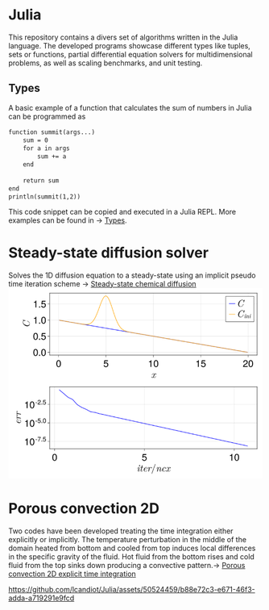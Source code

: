 # Julia

This repository contains a divers set of algorithms written in the Julia language.
The developed programs showcase different types like tuples, sets or functions, partial differential equation solvers for multidimensional problems, as well as scaling benchmarks, and unit testing.

## Types
A basic example of a function that calculates the sum of numbers in Julia can be programmed as
```
function summit(args...)
    sum = 0
    for a in args
        sum += a 
    end

    return sum
end
println(summit(1,2))
```
This code snippet can be copied and executed in a Julia REPL. More examples can be found in -> [Types](BasicScripts/types).



# Steady-state diffusion solver

Solves the 1D diffusion equation to a steady-state using an implicit pseudo time iteration scheme ->
[Steady-state chemical diffusion](BasicScripts/ETHZ_MasterClass_SolvingPDEsInParallelOnGPUs/lecture3/FD_1D_implicitEllipticDiffusion_parametric.jl)
![Alt text](BasicScripts/ETHZ_MasterClass_SolvingPDEsInParallelOnGPUs/lecture3/png/steadyStateDiffusion_implicit_1D.png?raw=true)

# Porous convection 2D
Two codes have been developed treating the time integration either explicitly or implicitly. The temperature perturbation in the middle of the domain heated from bottom and cooled from top induces local differences in the specific gravity of the fluid. Hot fluid from the bottom rises and cold fluid from the top sinks down producing a convective pattern.-> [Porous convection 2D explicit time integration](BasicScripts/ETHZ_MasterClass_SolvingPDEsInParallelOnGPUs/lecture4/src/FD_2D_porousConvectionExplicitTemperature.jl)

https://github.com/lcandiot/Julia/assets/50524459/b88e72c3-e671-46f3-adda-a719291e9fcd

